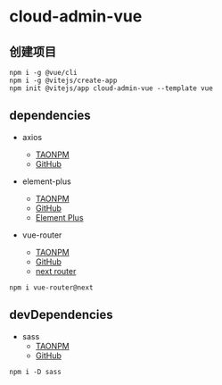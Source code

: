 # cloud-admin-vue

## 创建项目

~~~
npm i -g @vue/cli
npm i -g @vitejs/create-app
npm init @vitejs/app cloud-admin-vue --template vue
~~~

## dependencies

- axios
    - [TAONPM](https://developer.aliyun.com/mirror/npm/package/axios)
    - [GitHub](https://github.com/axios/axios)

- element-plus
    - [TAONPM](https://developer.aliyun.com/mirror/npm/package/element-plus)
    - [GitHub](https://github.com/element-plus/element-plus)
    - [Element Plus](https://element-plus.gitee.io)

- vue-router
    - [TAONPM](https://developer.aliyun.com/mirror/npm/package/vue-router)
    - [GitHub](https://github.com/vuejs/vue-router-next)
    - [next router](https://next.router.vuejs.org)

~~~
npm i vue-router@next
~~~

## devDependencies

- sass
    - [TAONPM](https://developer.aliyun.com/mirror/npm/package/sass)
    - [GitHub](https://github.com/sass/dart-sass)

~~~
npm i -D sass
~~~
